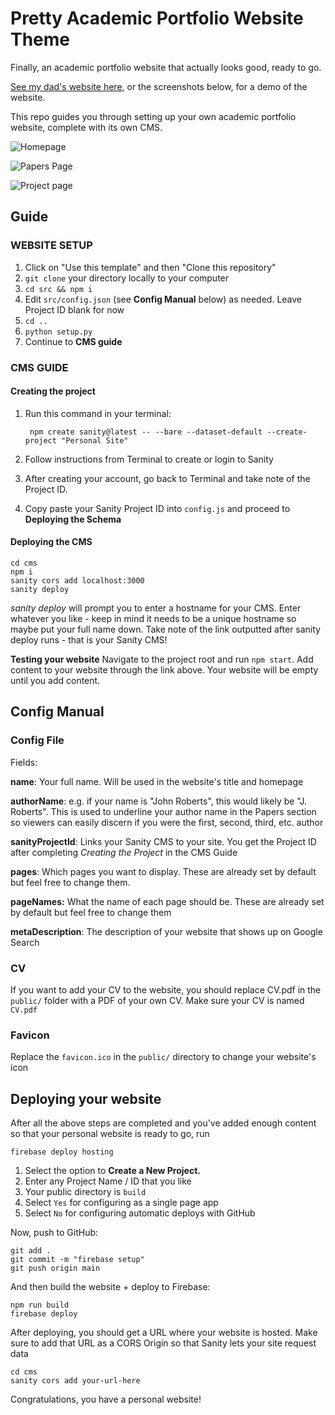 
  
 # Pretty Academic Portfolio Website Theme

Finally, an academic portfolio website that actually looks good, ready to go.

[See my dad's website here](www.georgelordos.com), or the screenshots below, for a demo of the website.

This repo guides you through setting up your own academic portfolio website, complete with its own CMS.

![Homepage](https://i.ibb.co/rs9NHbP/Homepage.png)

![Papers Page](https://i.ibb.co/HFLK8RP/Papers.png)

![Project page](https://i.ibb.co/MSF9JT1/Project.png)
  

## Guide
  
  ### WEBSITE SETUP

1. Click on "Use this template" and then "Clone this repository"
2. `git clone` your directory locally to your computer
3. `cd src && npm i`
4. Edit `src/config.json` (see **Config Manual** below) as needed. Leave Project ID blank for now
5. `cd ..`
6. `python setup.py`
7. Continue to **CMS guide**

### CMS GUIDE

#### Creating the project
1. Run this command in your terminal:  

	    npm create sanity@latest -- --bare --dataset-default --create-project "Personal Site"
2. Follow instructions from Terminal to create or login to Sanity
3. After creating your account, go back to Terminal and take note of the Project ID.
4. Copy paste your Sanity Project ID into `config.js` and proceed to **Deploying the Schema**

#### Deploying the CMS 

    cd cms
    npm i
    sanity cors add localhost:3000
    sanity deploy

*sanity deploy* will prompt you to enter a hostname for your CMS. Enter whatever you like - keep in mind it needs to be a unique hostname so maybe 
put your full name down. Take note of the link outputted after sanity deploy runs - that is your Sanity CMS!

**Testing your website**
Navigate to the project root and run `npm start`. Add content to your website through the link above. Your website will be empty until you add 
content.


## Config Manual

### Config File
Fields:

**name**: Your full name. Will be used in the website's title and homepage

**authorName**: e.g. if your name is "John Roberts", this would likely be "J. Roberts". This is used to underline your author name in the Papers 
section so viewers can easily discern if you were the first, second, third, etc. author

**sanityProjectId**: Links your Sanity CMS to your site. You get the Project ID after completing *Creating the Project* in the CMS Guide 

**pages**:  Which pages you want to display. These are already set by default but feel free to change them.

**pageNames:** What the name of each page should be. These are already set by default but feel free to change them

**metaDescription**: The description of your website that shows up on Google Search


### CV

If you want to add your CV to the website, you should replace CV.pdf in the `public/` folder with a PDF of your own CV. Make sure your CV is named 
`CV.pdf`

### Favicon

Replace the `favicon.ico` in the `public/` directory to change your website's icon

## Deploying your website

After all the above steps are completed and you've added enough content so that your personal website is ready to go, run

    firebase deploy hosting

1. Select the option to **Create a New Project.**
2. Enter any Project Name / ID that you like
3. Your public directory is `build`
4. Select `Yes` for configuring as a single page app
5. Select `No` for configuring automatic deploys with GitHub

Now, push to GitHub:

    git add .
    git commit -m "firebase setup"
    git push origin main

And then build the website + deploy to Firebase:

    npm run build
    firebase deploy

After deploying, you should get a URL where your website is hosted. Make sure to add that URL as a CORS Origin so that Sanity lets your site 
request data

    cd cms
    sanity cors add your-url-here
    
Congratulations, you have a personal website!
